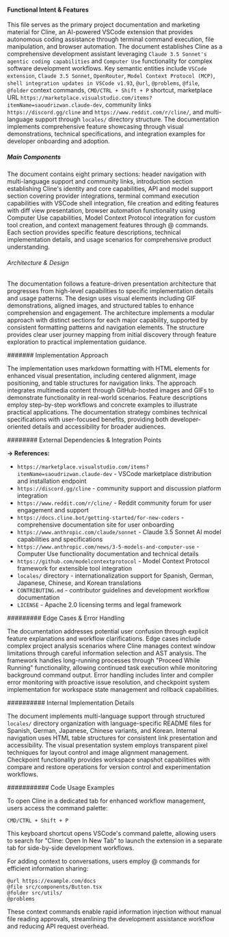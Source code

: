 <!-- CACHE_METADATA_START -->
<!-- Source File: {PROJECT_ROOT}/.knowledge/git-clones/cline/README.md -->
<!-- Cached On: 2025-07-09T04:46:57.890649 -->
<!-- Source Modified: 2025-06-27T12:14:47.909889 -->
<!-- Cache Version: 1.0 -->
<!-- CACHE_METADATA_END -->

#### Functional Intent & Features

This file serves as the primary project documentation and marketing material for Cline, an AI-powered VSCode extension that provides autonomous coding assistance through terminal command execution, file manipulation, and browser automation. The document establishes Cline as a comprehensive development assistant leveraging `Claude 3.5 Sonnet's agentic coding capabilities` and `Computer Use` functionality for complex software development workflows. Key semantic entities include `VSCode extension`, `Claude 3.5 Sonnet`, `OpenRouter`, `Model Context Protocol (MCP)`, `shell integration updates in VSCode v1.93`, `@url`, `@problems`, `@file`, `@folder` context commands, `CMD/CTRL + Shift + P` shortcut, marketplace URL `https://marketplace.visualstudio.com/items?itemName=saoudrizwan.claude-dev`, community links `https://discord.gg/cline` and `https://www.reddit.com/r/cline/`, and multi-language support through `locales/` directory structure. The documentation implements comprehensive feature showcasing through visual demonstrations, technical specifications, and integration examples for developer onboarding and adoption.

##### Main Components

The document contains eight primary sections: header navigation with multi-language support and community links, introduction section establishing Cline's identity and core capabilities, API and model support section covering provider integrations, terminal command execution capabilities with VSCode shell integration, file creation and editing features with diff view presentation, browser automation functionality using Computer Use capabilities, Model Context Protocol integration for custom tool creation, and context management features through @ commands. Each section provides specific feature descriptions, technical implementation details, and usage scenarios for comprehensive product understanding.

###### Architecture & Design

The documentation follows a feature-driven presentation architecture that progresses from high-level capabilities to specific implementation details and usage patterns. The design uses visual elements including GIF demonstrations, aligned images, and structured tables to enhance comprehension and engagement. The architecture implements a modular approach with distinct sections for each major capability, supported by consistent formatting patterns and navigation elements. The structure provides clear user journey mapping from initial discovery through feature exploration to practical implementation guidance.

####### Implementation Approach

The implementation uses markdown formatting with HTML elements for enhanced visual presentation, including centered alignment, image positioning, and table structures for navigation links. The approach integrates multimedia content through GitHub-hosted images and GIFs to demonstrate functionality in real-world scenarios. Feature descriptions employ step-by-step workflows and concrete examples to illustrate practical applications. The documentation strategy combines technical specifications with user-focused benefits, providing both developer-oriented details and accessibility for broader audiences.

######## External Dependencies & Integration Points

**→ References:**
- `https://marketplace.visualstudio.com/items?itemName=saoudrizwan.claude-dev` - VSCode marketplace distribution and installation endpoint
- `https://discord.gg/cline` - community support and discussion platform integration
- `https://www.reddit.com/r/cline/` - Reddit community forum for user engagement and support
- `https://docs.cline.bot/getting-started/for-new-coders` - comprehensive documentation site for user onboarding
- `https://www.anthropic.com/claude/sonnet` - Claude 3.5 Sonnet AI model capabilities and specifications
- `https://www.anthropic.com/news/3-5-models-and-computer-use` - Computer Use functionality documentation and technical details
- `https://github.com/modelcontextprotocol` - Model Context Protocol framework for extensible tool integration
- `locales/` directory - internationalization support for Spanish, German, Japanese, Chinese, and Korean translations
- `CONTRIBUTING.md` - contributor guidelines and development workflow documentation
- `LICENSE` - Apache 2.0 licensing terms and legal framework

######### Edge Cases & Error Handling

The documentation addresses potential user confusion through explicit feature explanations and workflow clarifications. Edge cases include complex project analysis scenarios where Cline manages context window limitations through careful information selection and AST analysis. The framework handles long-running processes through "Proceed While Running" functionality, allowing continued task execution while monitoring background command output. Error handling includes linter and compiler error monitoring with proactive issue resolution, and checkpoint system implementation for workspace state management and rollback capabilities.

########## Internal Implementation Details

The document implements multi-language support through structured `locales/` directory organization with language-specific README files for Spanish, German, Japanese, Chinese variants, and Korean. Internal navigation uses HTML table structures for consistent link presentation and accessibility. The visual presentation system employs transparent pixel techniques for layout control and image alignment management. Checkpoint functionality provides workspace snapshot capabilities with compare and restore operations for version control and experimentation workflows.

########### Code Usage Examples

To open Cline in a dedicated tab for enhanced workflow management, users access the command palette:

```text
CMD/CTRL + Shift + P
```

This keyboard shortcut opens VSCode's command palette, allowing users to search for "Cline: Open In New Tab" to launch the extension in a separate tab for side-by-side development workflows.

For adding context to conversations, users employ @ commands for efficient information sharing:

```text
@url https://example.com/docs
@file src/components/Button.tsx
@folder src/utils/
@problems
```

These context commands enable rapid information injection without manual file reading approvals, streamlining the development assistance workflow and reducing API request overhead.